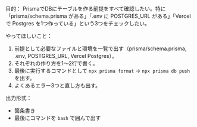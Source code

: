 目的：
PrismaでDBにテーブルを作る前提をすべて確認したい。特に「prisma/schema.prisma がある」「.env に POSTGRES_URL がある」「Vercel で Postgres を1つ作っている」という3つをチェックしたい。

やってほしいこと：
1. 前提として必要なファイルと環境を一覧で出す（prisma/schema.prisma, .env, POSTGRES_URL, Vercel Postgres）。
2. それぞれの作り方を1〜2行で書く。
3. 最後に実行するコマンドとして `npx prisma format` → `npx prisma db push` を出す。
4. よくあるエラー3つと直し方も出す。

出力形式：
- 箇条書き
- 最後にコマンドを ```bash``` で囲んで出す
